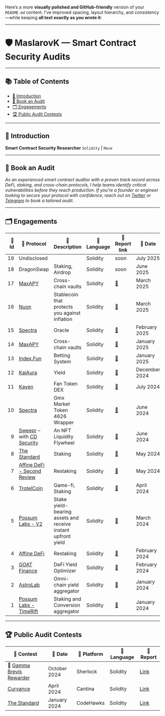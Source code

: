 Here’s a more **visually polished and GitHub-friendly** version of your `README.md` content. I've improved spacing, layout hierarchy, and consistency—while keeping **all text exactly as you wrote it**:

---

# 🛡️ MaslarovK — Smart Contract Security Audits

---

## 📚 Table of Contents

* [👋 Introduction](#introduction)
* [📩 Book an Audit](#book-an-audit)
* [🗂️ Engagements](#engagements)
* [🏆 Public Audit Contests](#public-audit-contests)

---

## 👋 Introduction

**Smart Contract Security Researcher**
`Solidity` | `Move`

---

## 📩 Book an Audit

*As an experienced smart contract auditor with a proven track record across DeFi, staking, and cross-chain protocols, I help teams identify critical vulnerabilities before they reach production. If you're a founder or engineer looking to secure your protocol with confidence, reach out on [Twitter](https://twitter.com/maslarovk) or [Telegram](https://t.me/maslarovk) to book a tailored audit.*

---

## 🗂️ Engagements

| 🔢 Id | 🧩 Protocol                                                                           | 📝 Description                                               | 🧪 Language | 🔗 Report link                                                                                                     | 📅 Date       |
| ----: | ------------------------------------------------------------------------------------- | ------------------------------------------------------------ | ----------- | ------------------------------------------------------------------------------------------------------------------ | ------------- |
|    19 | Undisclosed                                                                          |                                                              | Solidity    | soon                                                                                                               | July 2025     |
|    18 | DragonSwap                                                                           | Staking, Airdrop                                                        | Solidity    | soon                                                                                                               | June 2025     |
|    17 | [MaxAPY](https://app.maxapy.io/)                                                      | Cross-chain vaults                                           | Solidity    | [📄](https://github.com/kristiyanmaslarov/Audits/blob/main/PrivateAudits/MaxAPY-second-security-review.pdf)        | March 2025    |
|    16 | [Nuon](https://nuon.fi/)                                                              | Stablecoin that protects you against inflation               | Solidity    | [📄](https://github.com/kristiyanmaslarov/Audits/blob/main/PrivateAudits/Nuon-security-review.pdf)                                                                                                               | March 2025    |
|    15 | [Spectra](https://www.spectra.finance/)                                               | Oracle                                                       | Solidity    | [📄](https://github.com/kristiyanmaslarov/Audits/blob/main/PrivateAudits/Spectra-second-security-review.pdf)       | February 2025 |
|    14 | [MaxAPY](https://app.maxapy.io/)                                                      | Cross-chain vaults                                           | Solidity    | [📄](https://github.com/kristiyanmaslarov/Audits/blob/main/PrivateAudits/MaxAPY-security-review.pdf)               | January 2025  |
|    13 | [Index.Fun](https://index.fun/)                                                       | Betting System                                               | Solidity    | [📄](https://github.com/kristiyanmaslarov/Audits/blob/main/PrivateAudits/Index.fun-security-review.pdf)            | January 2025  |
|    12 | [KaiAura](https://kaiaura.finance/)                                                   | Yield                                                        | Solidity    | [📄](https://github.com/kristiyanmaslarov/Audits/blob/main/PrivateAudits/KaiAura-Security-Review.pdf)              | December 2024 |
|    11 | [Kayen](https://www.kayen.org/)                                                       | Fan Token DEX                                                | Solidity    | [📄](https://github.com/kristiyanmaslarov/Audits/blob/main/PrivateAudits/Kayen-Security-Review.pdf)                | July 2024     |
|    10 | [Spectra](https://www.spectra.finance/)                                               | Gmx Market Token 4626 Wrapper                                | Solidity    | [📄](https://github.com/kristiyanmaslarov/Audits/blob/main/PrivateAudits/Spectra-Security-Review.pdf)              | June 2024     |
|     9 | [Sweepr](https://www.sweepr.finance/) – with [CD Security](https://x.com/CDSecurity_) | An NFT Liquidity Flywheel                                    | Solidity    | [📄](https://github.com/CDSecurity/audits/blob/main/audit%20reports/Sweepr-report.pdf)                             | June 2024     |
|     8 | [The Standard](https://www.thestandard.io/)                                           | Staking                                                      | Solidity    | [📄](https://github.com/kristiyanmaslarov/Audits/blob/main/PrivateAudits/TheStandard-security-review.pdf)          | May 2024      |
|     7 | [Affine DeFi - Second Review](https://affinedefi.com/)                                | Restaking                                                    | Solidity    | [📄](https://github.com/kristiyanmaslarov/Audits/blob/main/PrivateAudits/affine-restaking-2024-05-07.pdf)          | May 2024      |
|     6 | [TrotelCoin](https://www.trotelcoin.com/)                                             | Game-fi, Staking                                             | Solidity    | [📄](https://github.com/kristiyanmaslarov/Audits/blob/main/PrivateAudits/TrotelCoin-security-review.pdf)           | April 2024    |
|     5 | [Possum Labs - V2](https://www.possumlabs.io/)                                        | Stake yield-bearing assets and receive instant upfront yield | Solidity    | [📄](https://github.com/kristiyanmaslarov/Audits/blob/main/PrivateAudits/PossumLabs-security-review-portalsV2.pdf) | March 2024    |
|     4 | [Affine DeFi](https://affinedefi.com/)                                                | Restaking                                                    | Solidity    | [📄](https://github.com/kristiyanmaslarov/Audits/blob/main/PrivateAudits/affine-restaking-2024-02-29.pdf)          | February 2024 |
|     3 | [GOAT Finance](https://www.goat.fi/#/)                                                | DeFi Yield Optimizer                                         | Solidity    | [📄](https://github.com/kristiyanmaslarov/Audits/blob/main/PrivateAudits/Goat-security-review.pdf)                 | February 2024 |
|     2 | [AstroLab](https://astrolab.fi/)                                                      | Omni-chain yield aggregator                                  | Solidity    | [📄](https://github.com/kristiyanmaslarov/Audits/blob/main/PrivateAudits/AstroLabDao-security-review.pdf)          | January 2024  |
|     1 | [Possum Labs - TimeRift](https://www.possumlabs.io/)                                  | Staking and Conversion aggregator                            | Solidity    | [📄](https://github.com/kristiyanmaslarov/Audits/blob/main/PrivateAudits/PossumLabs-security-review.pdf)           | January 2024  |

---

## 🏆 Public Audit Contests

| 🏁 Contest                                                                            | 📅 Date      | 🧱 Platform | 🧪 Language | 📄 Report                                                                                     |
| ------------------------------------------------------------------------------------- | ------------ | ----------- | ----------- | --------------------------------------------------------------------------------------------- |
| 🥇 [Gamma Brevis Rewarder](https://audits.sherlock.xyz/contests/496?filter=questions) | October 2024 | Sherlock    | Solidity    | [Link](https://github.com/RezolvSolutions/Audits/blob/main/reports/md-format/gamma-report.md) |
| [Curvance](https://cantina.xyz/competitions/ac757733-81a4-43c7-8f49-17c5b135cdff)     | April 2024   | Cantina     | Solidity    | [Link](https://github.com/kristiyanmaslarov/Audits/blob/main/Contests/Curvance.md)            |
| [The Standard](https://www.codehawks.com/contests/clql6lvyu0001mnje1xpqcuvl)          | January 2024 | CodeHawks   | Solidity    | [Link](https://github.com/kristiyanmaslarov/Audits/blob/main/Contests/TheStandard.md)         |
